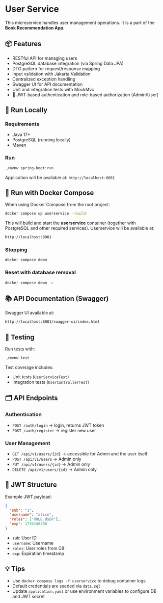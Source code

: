 # User Service

This microservice handles user management operations. It is a part of the **Book Recommendation App**.

## 📦 Features

- RESTful API for managing users
- PostgreSQL database integration (via Spring Data JPA)
- DTO pattern for request/response mapping
- Input validation with Jakarta Validation
- Centralized exception handling
- Swagger UI for API documentation
- Unit and integration tests with MockMvc
- 🔐 JWT-based authentication and role-based authorization (Admin/User)

## 🚀 Run Locally

### Requirements

- Java 17+
- PostgreSQL (running locally)
- Maven

### Run

```bash
./mvnw spring-boot:run
```

Application will be available at: `http://localhost:8081`

## 🐳 Run with Docker Compose

When using Docker Compose from the root project:

```bash
docker compose up userservice --build
```

This will build and start the **userservice** container (together with PostgreSQL and other required services). Userservice will be available at:

```bash
http://localhost:8081
```

### Stopping

```bash
docker compose down
```

### Reset with database removal

```bash
docker compose down -v
```

## 📚 API Documentation (Swagger)

Swagger UI available at:

```bash
http://localhost:8081/swagger-ui/index.html
```

## 🧪 Testing

Run tests with:

```bash
./mvnw test
```

Test coverage includes:
- Unit tests (`UserServiceTest`)
- Integration tests (`UserControllerTest`)

## 🗂 API Endpoints

### Authentication
- `POST /auth/login` → login, returns JWT token
- `POST /auth/register` → register new user

### User Management
- `GET /api/v1/users/{id}` → accessible for Admin and the user itself
- `POST /api/v1/users` → Admin only
- `PUT /api/v1/users/{id}` → Admin only
- `DELETE /api/v1/users/{id}` → Admin only

## 🔑 JWT Structure

Example JWT payload:
```json
{
  "sub": "1",
  "username": "alice",
  "roles": ["ROLE_USER"],
  "exp": 1736348390
}
```

- `sub`: User ID
- `username`: Username
- `roles`: User roles from DB
- `exp`: Expiration timestamp

## 💡 Tips

- Use `docker compose logs -f userservice` to debug container logs
- Default credentials are seeded via `data.sql`
- Update `application.yaml` or use environment variables to configure DB and JWT secret
